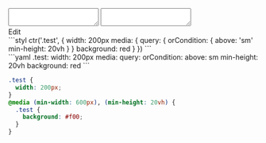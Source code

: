 <div data-size="275" class="code-cont" data-example="or-with-mixin">
    <div class="code">
        <div class="code-wrap">
            <textarea id="stylus"></textarea>
            <textarea id="css"></textarea>
            <div class="edit-code">
                <span>Edit</span>
            </div>
        </div>
    </div>
</div>


<div data-size="275" data-examples="stylus"></div>
```styl
ctr('.test', {
  width: 200px
  media: {
    query: {
      orCondition: {
        above: 'sm'
        min-height: 20vh
      }
    }
    background: red
  }
})
```

<div data-size="275" data-examples="yaml"></div>
```yaml
.test:
  width: 200px
  media:
    query:
      orCondition:
        above: sm
        min-height: 20vh
    background: red
```

```css
.test {
  width: 200px;
}
@media (min-width: 600px), (min-height: 20vh) {
  .test {
    background: #f00;
  }
}
```
<div class="cf"></div>
